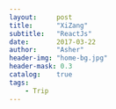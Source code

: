 ```yaml
---
layout:     post
title:      "XiZang"
subtitle:   "ReactJs"
date:       2017-03-22
author:     "Asher"
header-img: "home-bg.jpg"
header-mask: 0.3
catalog:    true
tags:
    - Trip
---
```


